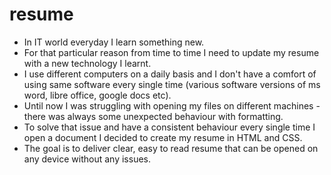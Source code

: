 # resume

- In IT world everyday I learn something new.
- For that particular reason from time to time I need to update my resume with a new technology I learnt.
- I use different computers on a daily basis and I don't have a comfort of using same software every single time (various software versions of ms word, libre office, google docs etc).
- Until now I was struggling with opening my files on different machines - there was always some unexpected behaviour with formatting.
- To solve that issue and have a consistent behaviour every single time I open a document I decided to create my resume in HTML and CSS.
- The goal is to deliver clear, easy to read resume that can be opened on any device without any issues.
